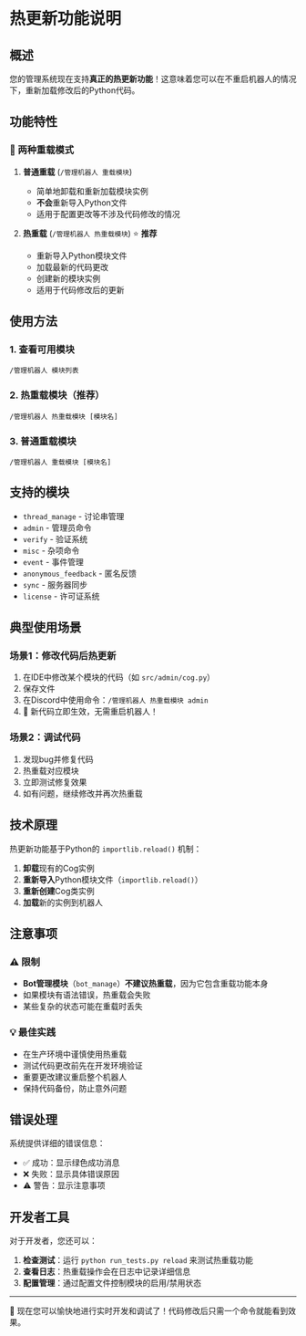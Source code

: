 # 热更新功能说明

## 概述

您的管理系统现在支持**真正的热更新功能**！这意味着您可以在不重启机器人的情况下，重新加载修改后的Python代码。

## 功能特性

### 🔄 两种重载模式

1. **普通重载** (`/管理机器人 重载模块`)
   - 简单地卸载和重新加载模块实例
   - **不会**重新导入Python文件
   - 适用于配置更改等不涉及代码修改的情况

2. **热重载** (`/管理机器人 热重载模块`) ⭐ **推荐**
   - 重新导入Python模块文件
   - 加载最新的代码更改
   - 创建新的模块实例
   - 适用于代码修改后的更新

## 使用方法

### 1. 查看可用模块
```
/管理机器人 模块列表
```

### 2. 热重载模块（推荐）
```
/管理机器人 热重载模块 [模块名]
```

### 3. 普通重载模块
```
/管理机器人 重载模块 [模块名]
```

## 支持的模块

- `thread_manage` - 讨论串管理
- `admin` - 管理员命令
- `verify` - 验证系统
- `misc` - 杂项命令
- `event` - 事件管理
- `anonymous_feedback` - 匿名反馈
- `sync` - 服务器同步
- `license` - 许可证系统

## 典型使用场景

### 场景1：修改代码后热更新
1. 在IDE中修改某个模块的代码（如 `src/admin/cog.py`）
2. 保存文件
3. 在Discord中使用命令：`/管理机器人 热重载模块 admin`
4. 🎉 新代码立即生效，无需重启机器人！

### 场景2：调试代码
1. 发现bug并修复代码
2. 热重载对应模块
3. 立即测试修复效果
4. 如有问题，继续修改并再次热重载

## 技术原理

热更新功能基于Python的 `importlib.reload()` 机制：

1. **卸载**现有的Cog实例
2. **重新导入**Python模块文件（`importlib.reload()`）
3. **重新创建**Cog类实例
4. **加载**新的实例到机器人

## 注意事项

### ⚠️ 限制
- **Bot管理模块**（`bot_manage`）**不建议热重载**，因为它包含重载功能本身
- 如果模块有语法错误，热重载会失败
- 某些复杂的状态可能在重载时丢失

### 💡 最佳实践
- 在生产环境中谨慎使用热重载
- 测试代码更改前先在开发环境验证
- 重要更改建议重启整个机器人
- 保持代码备份，防止意外问题

## 错误处理

系统提供详细的错误信息：
- ✅ 成功：显示绿色成功消息
- ❌ 失败：显示具体错误原因
- ⚠️ 警告：显示注意事项

## 开发者工具

对于开发者，您还可以：

1. **检查测试**：运行 `python run_tests.py reload` 来测试热重载功能
2. **查看日志**：热重载操作会在日志中记录详细信息
3. **配置管理**：通过配置文件控制模块的启用/禁用状态

---

🎉 现在您可以愉快地进行实时开发和调试了！代码修改后只需一个命令就能看到效果。